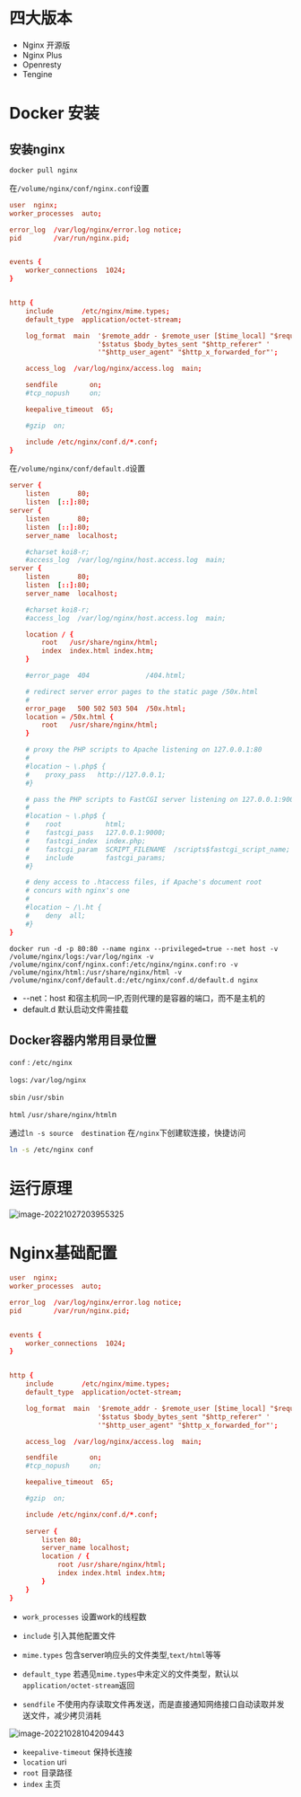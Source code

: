 # 四大版本

- Nginx 开源版
- Nginx Plus
- Openresty
- Tengine

# Docker 安装

## 安装nginx

`docker pull nginx`

在`/volume/nginx/conf/nginx.conf`设置

```conf
user  nginx;
worker_processes  auto;

error_log  /var/log/nginx/error.log notice;
pid        /var/run/nginx.pid;


events {
    worker_connections  1024;
}


http {
    include       /etc/nginx/mime.types;
    default_type  application/octet-stream;

    log_format  main  '$remote_addr - $remote_user [$time_local] "$request" '
                      '$status $body_bytes_sent "$http_referer" '
                      '"$http_user_agent" "$http_x_forwarded_for"';

    access_log  /var/log/nginx/access.log  main;

    sendfile        on;
    #tcp_nopush     on;

    keepalive_timeout  65;

    #gzip  on;

    include /etc/nginx/conf.d/*.conf;
}
```

在`/volume/nginx/conf/default.d`设置

```conf
server {
    listen       80;
    listen  [::]:80;
server {
    listen       80;
    listen  [::]:80;
    server_name  localhost;

    #charset koi8-r;
    #access_log  /var/log/nginx/host.access.log  main;
server {
    listen       80;
    listen  [::]:80;
    server_name  localhost;

    #charset koi8-r;
    #access_log  /var/log/nginx/host.access.log  main;

    location / {
        root   /usr/share/nginx/html;
        index  index.html index.htm;
    }

    #error_page  404              /404.html;

    # redirect server error pages to the static page /50x.html
    #
    error_page   500 502 503 504  /50x.html;
    location = /50x.html {
        root   /usr/share/nginx/html;
    }

    # proxy the PHP scripts to Apache listening on 127.0.0.1:80
    #
    #location ~ \.php$ {
    #    proxy_pass   http://127.0.0.1;
    #}

    # pass the PHP scripts to FastCGI server listening on 127.0.0.1:9000
    #
    #location ~ \.php$ {
    #    root           html;
    #    fastcgi_pass   127.0.0.1:9000;
    #    fastcgi_index  index.php;
    #    fastcgi_param  SCRIPT_FILENAME  /scripts$fastcgi_script_name;
    #    include        fastcgi_params;
    #}

    # deny access to .htaccess files, if Apache's document root
    # concurs with nginx's one
    #
    #location ~ /\.ht {
    #    deny  all;
    #}
}
```



`docker run -d -p 80:80 --name nginx --privileged=true --net host -v /volume/nginx/logs:/var/log/nginx -v /volume/nginx/conf/nginx.conf:/etc/nginx/nginx.conf:ro -v /volume/nginx/html:/usr/share/nginx/html -v /volume/nginx/conf/default.d:/etc/nginx/conf.d/default.d nginx`

- --net：host 和宿主机同一IP,否则代理的是容器的端口，而不是主机的
- default.d 默认启动文件需挂载





## Docker容器内常用目录位置

`conf` : `/etc/nginx`

`logs`: `/var/log/nginx`

`sbin` `/usr/sbin`

`html` `/usr/share/nginx/html`n 

通过`ln -s source  destination` 在`/nginx`下创建软连接，快捷访问

```bash
ln -s /etc/nginx conf
```

# 运行原理

![image-20221027203955325](Nginx.assets/image-20221027203955325.png)

# Nginx基础配置

```conf
user  nginx;
worker_processes  auto;

error_log  /var/log/nginx/error.log notice;
pid        /var/run/nginx.pid;


events {
    worker_connections  1024;
}


http {
    include       /etc/nginx/mime.types;
    default_type  application/octet-stream;

    log_format  main  '$remote_addr - $remote_user [$time_local] "$request" '
                      '$status $body_bytes_sent "$http_referer" '
                      '"$http_user_agent" "$http_x_forwarded_for"';

    access_log  /var/log/nginx/access.log  main;

    sendfile        on;
    #tcp_nopush     on;

    keepalive_timeout  65;

    #gzip  on;

    include /etc/nginx/conf.d/*.conf;
    
    server {
		listen 80;
		server_name localhost;
		location / {
			root /usr/share/nginx/html;
			index index.html index.htm;
		}
    }
}
```

- `work_processes`  设置work的线程数

- `include` 引入其他配置文件
- `mime.types` 包含server响应头的文件类型,`text/html`等等
- `default_type` 若遇见`mime.types`中未定义的文件类型，默认以`application/octet-stream`返回
- `sendfile`  不使用内存读取文件再发送，而是直接通知网络接口自动读取并发送文件，减少拷贝消耗

![image-20221028104209443](Nginx.assets/image-20221028104209443.png)

- `keepalive-timeout` 保持长连接
- `location` uri
- `root` 目录路径
- `index` 主页
